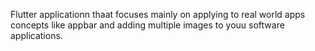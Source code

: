 

Flutter applicationn thaat focuses mainly on applying to real world apps concepts like appbar and adding multiple images to youu software applications.


